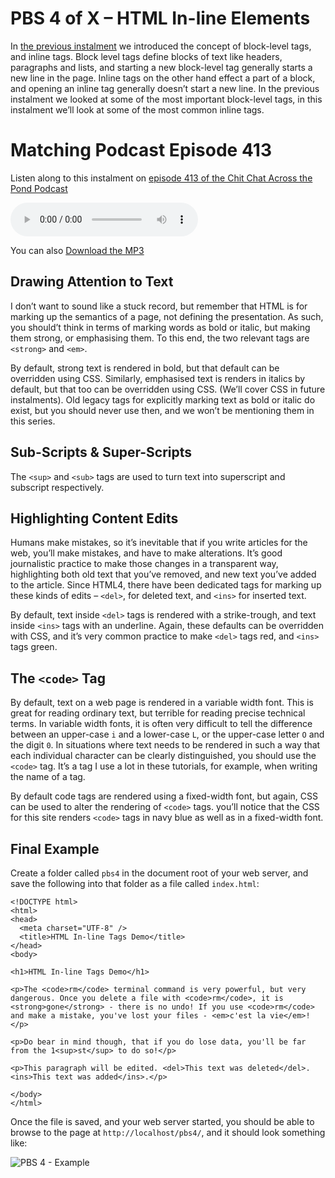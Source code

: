 # PBS 4 of X – HTML In-line Elements

In [the previous instalment](https://www.bartbusschots.ie/s/2015/11/05/programming-by-stealth-part-3-of-x-html-block-elements/) we introduced the concept of block-level tags, and inline tags. Block level tags define blocks of text like headers, paragraphs and lists, and starting a new block-level tag generally starts a new line in the page. Inline tags on the other hand effect a part of a block, and opening an inline tag generally doesn’t start a new line. In the previous instalment we looked at some of the most important block-level tags, in this instalment we’ll look at some of the most common inline tags.

# Matching Podcast Episode 413

Listen along to this instalment on [episode 413 of the Chit Chat Across the Pond Podcast](http://www.podfeet.com/blog/2015/11/ccatp-413/)

<audio controls src="http://media.blubrry.com/nosillacast/traffic.libsyn.com/nosillacast/CCATP_2015_11_21.mp3">Your browser does not support HTML 5 audio 🙁</audio>

You can also <a href="http://media.blubrry.com/nosillacast/traffic.libsyn.com/nosillacast/CCATP_2015_11_21.mp3?autoplay=0&loop=0&controls=1" >Download the MP3</a>

## Drawing Attention to Text

I don’t want to sound like a stuck record, but remember that HTML is for marking up the semantics of a page, not defining the presentation. As such, you should’t think in terms of marking words as bold or italic, but making them strong, or emphasising them. To this end, the two relevant tags are `<strong>` and `<em>`.

By default, strong text is rendered in bold, but that default can be overridden using CSS. Similarly, emphasised text is renders in italics by default, but that too can be overridden using CSS. (We’ll cover CSS in future instalments). Old legacy tags for explicitly marking text as bold or italic do exist, but you should never use then, and we won’t be mentioning them in this series.

## Sub-Scripts & Super-Scripts

The `<sup>` and `<sub>` tags are used to turn text into superscript and subscript respectively.

## Highlighting Content Edits

Humans make mistakes, so it’s inevitable that if you write articles for the web, you’ll make mistakes, and have to make alterations. It’s good journalistic practice to make those changes in a transparent way, highlighting both old text that you’ve removed, and new text you’ve added to the article. Since HTML4, there have been dedicated tags for marking up these kinds of edits – `<del>`, for deleted text, and `<ins>` for inserted text.

By default, text inside `<del>` tags is rendered with a strike-trough, and text inside `<ins>` tags with an underline. Again, these defaults can be overridden with CSS, and it’s very common practice to make `<del>` tags red, and `<ins>` tags green.

## The `<code>` Tag

By default, text on a web page is rendered in a variable width font. This is great for reading ordinary text, but terrible for reading precise technical terms. In variable width fonts, it is often very difficult to tell the difference between an upper-case `i` and a lower-case `L`, or the upper-case letter `O` and the digit `0`. In situations where text needs to be rendered in such a way that each individual character can be clearly distinguished, you should use the `<code>` tag. It’s a tag I use a lot in these tutorials, for example, when writing the name of a tag.

By default code tags are rendered using a fixed-width font, but again, CSS can be used to alter the rendering of `<code>` tags. you’ll notice that the CSS for this site renders `<code>` tags in navy blue as well as in a fixed-width font.

## Final Example

Create a folder called `pbs4` in the document root of your web server, and save the following into that folder as a file called `index.html`:

```XHTML
<!DOCTYPE html>
<html>
<head>
  <meta charset="UTF-8" />
  <title>HTML In-line Tags Demo</title>
</head>
<body>

<h1>HTML In-line Tags Demo</h1>

<p>The <code>rm</code> terminal command is very powerful, but very dangerous. Once you delete a file with <code>rm</code>, it is <strong>gone</strong> - there is no undo! If you use <code>rm</code> and make a mistake, you've lost your files - <em>c'est la vie</em>!</p>

<p>Do bear in mind though, that if you do lose data, you'll be far from the 1<sup>st</sup> to do so!</p>

<p>This paragraph will be edited. <del>This text was deleted</del>. <ins>This text was added</ins>.</p>

</body>
</html>
```

Once the file is saved, and your web server started, you should be able to browse to the page at `http://localhost/pbs4/`, and it should look something like:

![PBS 4 - Example](../assets/pbs4/Screen-Shot-2015-11-20-at-2.06.20-p.m.-e1448028433115.png)
